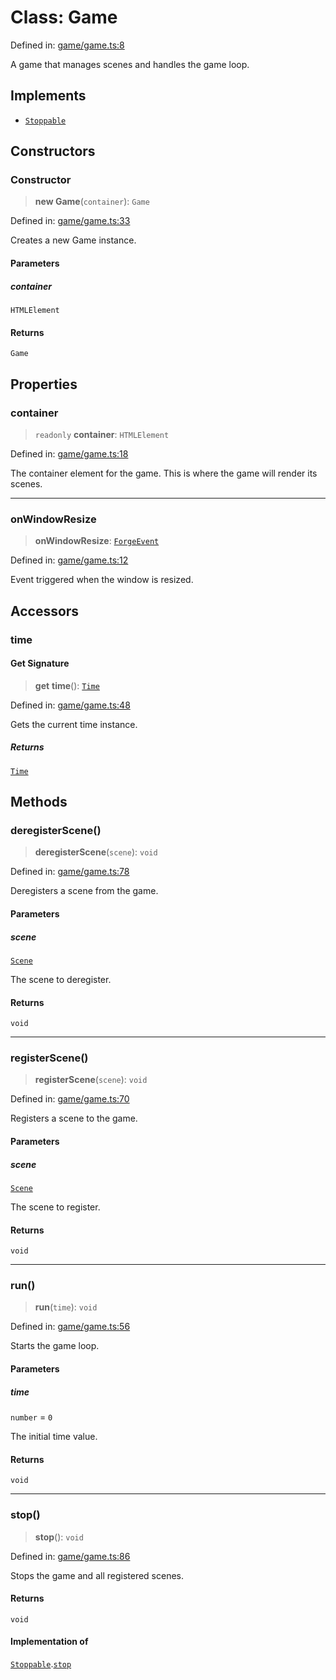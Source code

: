 # Class: Game

Defined in: [game/game.ts:8](https://github.com/Forge-Game-Engine/Forge/blob/80c88dbc1226e2ea185d187b85121eb9c3da7ead/src/game/game.ts#L8)

A game that manages scenes and handles the game loop.

## Implements

- [`Stoppable`](../interfaces/Stoppable.md)

## Constructors

### Constructor

> **new Game**(`container`): `Game`

Defined in: [game/game.ts:33](https://github.com/Forge-Game-Engine/Forge/blob/80c88dbc1226e2ea185d187b85121eb9c3da7ead/src/game/game.ts#L33)

Creates a new Game instance.

#### Parameters

##### container

`HTMLElement`

#### Returns

`Game`

## Properties

### container

> `readonly` **container**: `HTMLElement`

Defined in: [game/game.ts:18](https://github.com/Forge-Game-Engine/Forge/blob/80c88dbc1226e2ea185d187b85121eb9c3da7ead/src/game/game.ts#L18)

The container element for the game.
This is where the game will render its scenes.

***

### onWindowResize

> **onWindowResize**: [`ForgeEvent`](ForgeEvent.md)

Defined in: [game/game.ts:12](https://github.com/Forge-Game-Engine/Forge/blob/80c88dbc1226e2ea185d187b85121eb9c3da7ead/src/game/game.ts#L12)

Event triggered when the window is resized.

## Accessors

### time

#### Get Signature

> **get** **time**(): [`Time`](Time.md)

Defined in: [game/game.ts:48](https://github.com/Forge-Game-Engine/Forge/blob/80c88dbc1226e2ea185d187b85121eb9c3da7ead/src/game/game.ts#L48)

Gets the current time instance.

##### Returns

[`Time`](Time.md)

## Methods

### deregisterScene()

> **deregisterScene**(`scene`): `void`

Defined in: [game/game.ts:78](https://github.com/Forge-Game-Engine/Forge/blob/80c88dbc1226e2ea185d187b85121eb9c3da7ead/src/game/game.ts#L78)

Deregisters a scene from the game.

#### Parameters

##### scene

[`Scene`](Scene.md)

The scene to deregister.

#### Returns

`void`

***

### registerScene()

> **registerScene**(`scene`): `void`

Defined in: [game/game.ts:70](https://github.com/Forge-Game-Engine/Forge/blob/80c88dbc1226e2ea185d187b85121eb9c3da7ead/src/game/game.ts#L70)

Registers a scene to the game.

#### Parameters

##### scene

[`Scene`](Scene.md)

The scene to register.

#### Returns

`void`

***

### run()

> **run**(`time`): `void`

Defined in: [game/game.ts:56](https://github.com/Forge-Game-Engine/Forge/blob/80c88dbc1226e2ea185d187b85121eb9c3da7ead/src/game/game.ts#L56)

Starts the game loop.

#### Parameters

##### time

`number` = `0`

The initial time value.

#### Returns

`void`

***

### stop()

> **stop**(): `void`

Defined in: [game/game.ts:86](https://github.com/Forge-Game-Engine/Forge/blob/80c88dbc1226e2ea185d187b85121eb9c3da7ead/src/game/game.ts#L86)

Stops the game and all registered scenes.

#### Returns

`void`

#### Implementation of

[`Stoppable`](../interfaces/Stoppable.md).[`stop`](../interfaces/Stoppable.md#stop)
